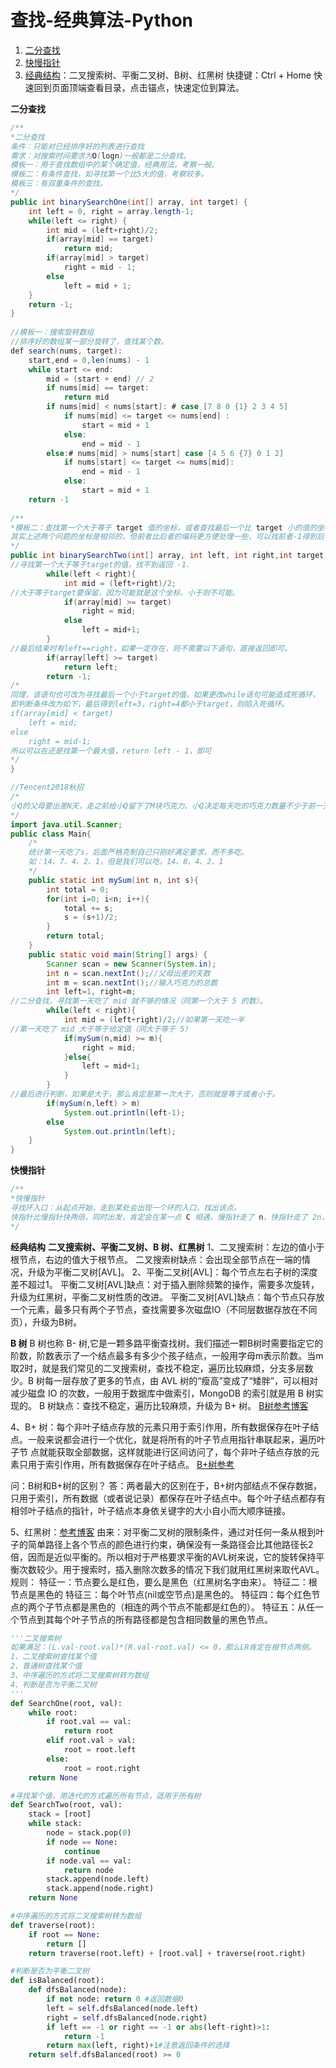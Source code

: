 

# 查找-经典算法-Python

1. <a href="#二分查找">二分查找</a>
2. <a href="#快慢指针">快慢指针</a>
3. <a href="#经典结构">经典结构</a>：二叉搜索树、平衡二叉树、B树、红黑树
快捷键：Ctrl + Home 快速回到页面顶端查看目录，点击锚点，快速定位到算法。


**二分查找**<a name="二分查找"></a>
```java
/**
*二分查找
条件：只能对已经排序好的列表进行查找
需求：对搜索时间要求为O(logn)一般都是二分查找。
模板一：用于查找数组中的某个确定值，经典用法，考察一般。
模板二：有条件查找，如寻找第一个比5大的值，考察较多。
模板三：有双重条件的查找。
*/
public int binarySearchOne(int[] array, int target) {
	int left = 0, right = array.length-1;
	while(left <= right) {
		int mid = (left+right)/2;
		if(array[mid] == target)
			return mid;
		if(array[mid] > target)
			right = mid - 1;
		else
			left = mid + 1;
	}
	return -1;
}
    
//模板一：搜索旋转数组
//排序好的数组某一部分旋转了，查找某个数。
def search(nums, target):
    start,end = 0,len(nums) - 1
    while start <= end:
        mid = (start + end) // 2
        if nums[mid] == target:
            return mid
        if nums[mid] < nums[start]: # case [7 8 0 {1} 2 3 4 5]
            if nums[mid] <= target <= nums[end] :
                start = mid + 1
            else:
                end = mid - 1
        else:# nums[mid] > nums[start] case [4 5 6 {7} 0 1 2]
            if nums[start] <= target <= nums[mid]:
                end = mid - 1
            else:
                start = mid + 1
    return -1    
    
/**
*模板二：查找第一个大于等于 target 值的坐标，或者查找最后一个比 target 小的值的坐标。
其实上述两个问题的坐标是相邻的，但前者比后者的编码更方便处理一些，可以找前者-1得到后者
*/
public int binarySearchTwo(int[] array, int left, int right,int target){
//寻找第一个大于等于target的值，找不到返回 -1.
        while(left < right){
            int mid = (left+right)/2;
//大于等于target要保留，因为可能就是这个坐标，小于则不可能。
            if(array[mid] >= target)
                right = mid;
            else
                left = mid+1;
        }
//最后结束时有left==right，如果一定存在，则不需要以下语句，直接返回即可。
        if(array[left] >= target)
            return left;
        return -1;
/*
同理，该语句也可改为寻找最后一个小于target的值，如果更改while语句可能造成死循环，
即判断条件改为如下，最后得到left=3，right=4都小于target，则陷入死循环。
if(array[mid] < target) 
	left = mid; 
else 
	right = mid-1;
所以可以在还是找第一个最大值，return left - 1，即可
*/
}

//Tencent2018秋招
/*
小Q的父母要出差N天，走之前给小Q留下了M块巧克力。小Q决定每天吃的巧克力数量不少于前一天吃的一半，但是他又不想在父母回来之前的某一天没有巧克力吃，请问他第一天最多能吃多少块巧克力，二分查找的变形。
*/
import java.util.Scanner;
public class Main{
    /*
    统计第一天吃了s，后面严格克制自己只刚好满足要求，而不多吃。
    如：14、7、4、2、1，但是我们可以吃，14、8、4、2、1
    */
    public static int mySum(int n, int s){
        int total = 0;
        for(int i=0; i<n; i++){
            total += s;
            s = (s+1)/2;
        }
        return total;
    }
    public static void main(String[] args) {
        Scanner scan = new Scanner(System.in);
        int n = scan.nextInt();//父母出差的天数
        int m = scan.nextInt();//输入巧克力的总数
        int left=1, right=m;
//二分查找，寻找第一天吃了 mid 就不够的情况（同第一个大于 5 的数）。
        while(left < right){
            int mid = (left+right)/2;//如果第一天吃一半
//第一天吃了 mid 大于等于给定值（同大于等于 5）
            if(mySum(n,mid) >= m){
            	right = mid;
            }else{
                left = mid+1;
            }
        }
//最后进行判断，如果是大于，那么肯定是第一次大于，否则就是等于或者小于。
        if(mySum(n,left) > m)
            System.out.println(left-1);
        else
        	System.out.println(left);
    }
}
```

**快慢指针**<a name="快慢指针"></a>
```java
/**
*快慢指针
寻找环入口：从起点开始，走到某处会出现一个环的入口，找出该点。
快指针比慢指针快两倍，同时出发，肯定会在某一点 C 相遇，慢指针走了 n，快指针走了 2n，因此从 C 点，慢指针再走 n 步是不是和快指针走的一样远。解释：只要在环内，就一定会相遇。
*/

```

**经典结构**<a name="经典结构"></a>
**二叉搜索树、平衡二叉树、B 树、红黑树**
1、二叉搜索树：左边的值小于根节点，右边的值大于根节点。
  二叉搜索树缺点：会出现全部节点在一端的情况，升级为平衡二叉树[AVL]。
2、平衡二叉树[AVL]：每个节点左右子树的深度差不超过1。
  平衡二叉树[AVL]缺点：对于插入删除频繁的操作，需要多次旋转，升级为红黑树，平衡二叉树性质的改进。
  平衡二叉树[AVL]缺点：每个节点只存放一个元素，最多只有两个子节点，查找需要多次磁盘IO（不同层数据存放在不同页），升级为B树。

**B 树**
B 树也称 B- 树,它是一颗多路平衡查找树。我们描述一颗B树时需要指定它的阶数，阶数表示了一个结点最多有多少个孩子结点，一般用字母m表示阶数。当m取2时，就是我们常见的二叉搜索树，查找不稳定，遍历比较麻烦，分支多层数少。B 树每一层存放了更多的节点，由 AVL 树的“瘦高”变成了“矮胖”，可以相对减少磁盘 IO 的次数，一般用于数据库中做索引，MongoDB 的索引就是用 B 树实现的。
B 树缺点：查找不稳定，遍历比较麻烦，升级为 B+ 树。
[B树参考博客](https://www.cnblogs.com/nullzx/p/8729425.html)

4、B+ 树：每个非叶子结点存放的元素只用于索引作用，所有数据保存在叶子结点。一般来说都会进行一个优化，就是将所有的叶子节点用指针串联起来，遍历叶子节  点就能获取全部数据，这样就能进行区间访问了，每个非叶子结点存放的元素只用于索引作用，所有数据保存在叶子结点。
[B+树参考](https://blog.csdn.net/wanderlustLee/article/details/81297253)

问：B树和B+树的区别？
答：两者最大的区别在于，B+树内部结点不保存数据，只用于索引，所有数据（或者说记录）都保存在叶子结点中。每个叶子结点都存有相邻叶子结点的指针，叶子结点本身依关键字的大小自小而大顺序链接。


5、红黑树：[参考博客](https://blog.csdn.net/net_wolf_007/article/details/79706498)
由来：对平衡二叉树的限制条件，通过对任何一条从根到叶子的简单路径上各个节点的颜色进行约束，确保没有一条路径会比其他路径长2倍，因而是近似平衡的。所以相对于严格要求平衡的AVL树来说，它的旋转保持平衡次数较少。用于搜索时，插入删除次数多的情况下我们就用红黑树来取代AVL。
规则：
特征一：节点要么是红色，要么是黑色（红黑树名字由来）。
特征二：根节点是黑色的
特征三：每个叶节点(nil或空节点)是黑色的。
特征四：每个红色节点的两个子节点都是黑色的（相连的两个节点不能都是红色的）。
特征五：从任一个节点到其每个叶子节点的所有路径都是包含相同数量的黑色节点。


```python
'''二叉搜索树
如果满足：(L.val-root.val)*(R.val-root.val) <= 0，那么LR肯定在根节点两侧。
1、二叉搜索树查找某个值
2、普通树查找某个值
3、中序遍历的方式将二叉搜索树转为数组
4、判断是否为平衡二叉树
'''
def SearchOne(root, val):
    while root:
    	if root.val == val:
    		return root
    	elif root.val > val:
    		root = root.left
    	else:
    		root = root.right
    return None

#寻找某个值，用迭代的方式遍历所有节点，适用于所有树
def SearchTwo(root, val):
	stack = [root]
	while stack:
		node = stack.pop(0)
		if node == None:
			continue
		if node.val == val:
			return node
		stack.append(node.left)
		stack.append(node.right)
	return None

#中序遍历的方式将二叉搜索树转为数组
def traverse(root):
	if root == None:
		return []
	return traverse(root.left) + [root.val] + traverse(root.right)

#判断是否为平衡二叉树
def isBalanced(root):
	def dfsBalanced(node):
	    if not node: return 0 #返回数据0
	    left = self.dfsBalanced(node.left)
	    right = self.dfsBalanced(node.right)
	    if left == -1 or right == -1 or abs(left-right)>1:
	        return -1
	    return max(left, right)+1#注意返回条件的选择
    return self.dfsBalanced(root) >= 0
```


